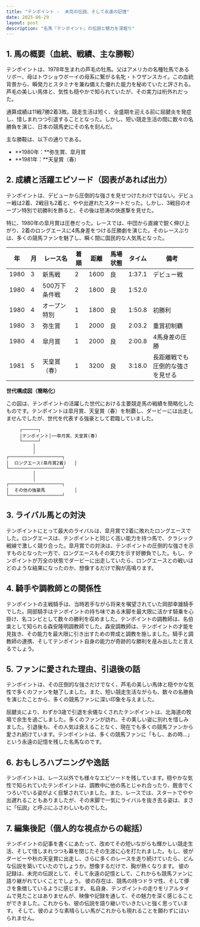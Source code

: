 ```yaml
---
title: "テンポイント -  未完の伝説、そして永遠の記憶"
date: 2025-06-29
layout: post
description: "名馬『テンポイント』の伝説と魅力を深堀り"
---
```


## 1. 馬の概要（血統、戦績、主な勝鞍）

テンポイントは、1978年生まれの芦毛の牡馬。父はアメリカの名種牡馬であるリボー、母はトウショウボーイの母系に繋がる名牝・トウザンスカイ。この血統背景から、瞬発力とスタミナを兼ね備えた優れた能力を秘めていたと評される。  芦毛の美しい馬体と、気性も穏やかで知られていたが、その実力は桁外れだった。

通算成績は11戦7勝2着3敗。競走生活は短く、全盛期を迎える前に屈腱炎を発症し、惜しまれつつ引退することとなった。しかし、短い競走生活の間に数々の名勝負を演じ、日本の競馬史にその名を刻んだ。

主な勝鞍は、以下の通りである。

*   **1980年：**弥生賞、皐月賞
*   **1981年：**天皇賞（春）


## 2. 成績と活躍エピソード（図表があれば出力）

テンポイントは、デビューから圧倒的な強さを見せつけたわけではない。デビュー戦は2着、2戦目も2着と、やや出遅れたスタートだった。しかし、3戦目のオープン特別で初勝利を飾ると、その後は怒涛の快進撃を見せた。

特に、1980年の皐月賞は圧巻だった。レースでは、中団から直線で鋭く伸び上がり、2着のロングエースに4馬身差をつける圧勝劇を演じた。そのレースぶりは、多くの競馬ファンを魅了し、瞬く間に国民的な人気馬となった。

| 年 | 月 | レース名           | 着順 | 距離 | 馬場状態 | タイム     | 備考                               |
|---|----|--------------------|-----|-----|---------|----------|------------------------------------|
| 1980 | 3  | 新馬戦             | 2   | 1600 | 良       | 1:37.1    | デビュー戦                               |
| 1980 | 4  | 500万下条件戦       | 2   | 1800 | 良       | 1:52.0    |                                    |
| 1980 | 4  | オープン特別         | 1   | 1800 | 良       | 1:50.8    | 初勝利                               |
| 1980 | 3  | 弥生賞             | 1   | 2000 | 良       | 2:03.2    | 重賞初制覇                             |
| 1980 | 4  | 皐月賞             | 1   | 2000 | 良       | 2:00.8    | 4馬身差の圧勝                         |
| 1981 | 5  | 天皇賞（春）       | 1   | 3200 | 良       | 3:18.0    | 長距離戦でも圧倒的な強さを見せる     |


**世代構成図（簡略化）**

この図は、テンポイントの活躍した世代における主要競走馬の戦績を簡略化したものです。テンポイントは皐月賞、天皇賞（春）を制覇し、ダービーには出走しませんでしたが、世代を代表する強豪として君臨していました。


```
     ┌──────┐
     │テンポイント│──皐月賞、天皇賞(春)
     └──────┘
          │
          │
┌────────────────────┐
│  ロングエース(皐月賞2着)   │
└────────────────────┘
          │
          │
┌────────────────────┐
│  その他の強豪馬           │
└────────────────────┘
```


## 3. ライバル馬との対決

テンポイントにとって最大のライバルは、皐月賞で2着に敗れたロングエースでした。ロングエースは、テンポイントと同じく高い能力を持つ馬で、クラシック戦線で激しく競り合った。皐月賞での対決は、テンポイントの圧倒的な強さを示すものとなった一方で、ロングエースもその実力を示す好勝負でした。もし、テンポイントが万全の状態でダービーに出走していたら、ロングエースとの戦いはどのような結果になったのか、想像するだけで胸が高鳴ります。


## 4. 騎手や調教師との関係性

テンポイントの主戦騎手は、当時若手ながら将来を嘱望されていた岡部幸雄騎手でした。岡部騎手はテンポイントの持ち味である末脚を最大限に活かす騎乗を心掛け、名コンビとして数々の勝利を収めました。テンポイントの調教師は、名伯楽として知られる森安隆明調教師でした。森安調教師は、テンポイントの才能を見抜き、その能力を最大限に引き出すための育成と調教を施しました。騎手と調教師の連携、そしてテンポイント自身の能力が奇跡的な勝利を産み出したと言えるでしょう。


## 5. ファンに愛された理由、引退後の話

テンポイントは、その圧倒的な強さだけでなく、芦毛の美しい馬体と穏やかな気性で多くのファンを魅了しました。また、短い競走生活ながらも、数々の名勝負を演じたことから、多くの競馬ファンに深い印象を与えました。

屈腱炎により、わずか3歳で引退を余儀なくされたテンポイントは、北海道の牧場で余生を過ごしました。多くのファンが訪れ、その美しい姿に別れを惜しみました。引退後も、その人気は衰えることなく、現在でも多くの競馬ファンから愛され続けています。テンポイントは、多くの競馬ファンに「もし、あの時…」という永遠の記憶を残した名馬なのです。


## 6. おもしろハプニングや逸話

テンポイントは、レース以外でも様々なエピソードを残しています。穏やかな気性で知られていたテンポイントは、調教中に他の馬とじゃれ合ったり、厩舎でくつろいでいる姿がよく目撃されていました。また、レースでは、スタートでやや出遅れることもありましたが、その末脚で一気にライバルを抜き去る姿は、まさに「伝説」と呼ぶにふさわしいものでした。


## 7. 編集後記（個人的な視点からの総括）

テンポイントの記事を書くにあたって、改めてその短いながらも輝かしい競走生活、そして惜しまれつつも幕を閉じたその生涯に心を打たれました。もし、彼がダービーや秋の天皇賞に出走し、さらに多くのレースを走り続けていたら、どんな伝説を築いていたのでしょうか。想像するだけで、胸が熱くなります。  彼の記録は、未完の伝説として、そして永遠の記憶として、これからも競馬ファンに語り継がれていくことでしょう。  彼の存在は、競馬の持つドラマ性、そして儚さを象徴しているように感じます。  私自身、テンポイントの走りをリアルタイムで見たことはありませんが、映像や記録を通して、その魅力を深く感じることができました。これからも、彼の伝説を語り継いでいきたいと強く思っています。  そして、彼のような素晴らしい馬がこれからも現れることを願わずにはいられません。
